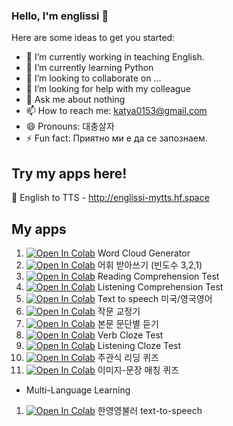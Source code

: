 ### Hello, I'm englissi 👋

Here are some ideas to get you started:

- 🔭 I’m currently working in teaching English.
- 🌱 I’m currently learning Python
- 👯 I’m looking to collaborate on ...
- 🤔 I’m looking for help with my colleague
- 💬 Ask me about nothing
- 📫 How to reach me: katya0153@gmail.com
- 😄 Pronouns: 대충살자
- ⚡ Fun fact: Приятно ми е да се запознаем.

## Try my apps here! 

🌱  English to TTS - http://englissi-mytts.hf.space



## My apps 


1. [![Open In Colab](https://colab.research.google.com/assets/colab-badge.svg)](https://github.com/englissi/englissi/blob/7d8f6e352c2b6a17f3575a0c87ec1aac1fbf24f9/Word_Cloud_Generator.ipynb) Word Cloud Generator
2. [![Open In Colab](https://colab.research.google.com/assets/colab-badge.svg)](https://github.com/englissi/englissi/blob/7d8f6e352c2b6a17f3575a0c87ec1aac1fbf24f9/%EB%B0%9B%EC%95%84%EC%93%B0%EA%B8%B0%EC%96%B4%ED%94%8C.ipynb) 어휘 받아쓰기 (빈도수 3,2,1)
3. [![Open In Colab](https://colab.research.google.com/assets/colab-badge.svg)](https://github.com/englissi/englissi/blob/c5bc55632210dbb1d91456df1c40bb156588347c/Comprehension_test_with_multiple_options.ipynb) Reading Comprehension Test
4. [![Open In Colab](https://colab.research.google.com/assets/colab-badge.svg)](https://github.com/englissi/englissi/blob/5d74ba0c2bfe7d021d313cbc12b251e82b2f9d1a/Listening_comprehension_test.ipynb) Listening Comprehension Test
5. [![Open In Colab](https://colab.research.google.com/assets/colab-badge.svg)](https://github.com/englissi/englissi/blob/4a37ec29c578137b093333a367da6eafe8eb6768/Text_to_Speech_American_British.ipynb) Text to speech 미국/영국영어
6. [![Open In Colab](https://colab.research.google.com/assets/colab-badge.svg)](https://github.com/englissi/englissi/blob/08a884c364bb2de80a2c3a5f3088dfa06301dece/Writing_corrector.ipynb) 작문 교정기
7. [![Open In Colab](https://colab.research.google.com/assets/colab-badge.svg)](https://github.com/englissi/englissi/blob/e302344db452582ad786281534654fc77c042935/%EB%AC%B8%EB%8B%A8%EB%B3%84%20%EB%93%A3%EA%B8%B0.ipynb) 본문 문단별 듣기
8. [![Open In Colab](https://colab.research.google.com/assets/colab-badge.svg)](https://github.com/englissi/englissi/blob/a058c9cb49f88fcebf9867c8c429c62baff44dfc/Verb_Cloze_Test.ipynb) Verb Cloze Test
9. [![Open In Colab](https://colab.research.google.com/assets/colab-badge.svg)](https://github.com/englissi/englissi/blob/dfc75b1ab383a9a89f687611040a024a7e714072/Listening_Cloze_Test.ipynb) Listening Cloze Test
10. [![Open In Colab](https://colab.research.google.com/assets/colab-badge.svg)](https://github.com/englissi/englissi/blob/1ab4ac864761bc641d5376c56f123a8a808309c0/%EC%A3%BC%EA%B4%80%EC%8B%9D%EB%AC%B8%EC%A0%9C.ipynb) 주관식 리딩 퀴즈
11. [![Open In Colab](https://colab.research.google.com/assets/colab-badge.svg)](https://github.com/englissi/englissi/blob/97df0b124413b6f24f7e65f7cdbc994b1fbdc29c/Image_sentence_matching.ipynb) 이미지-문장 매칭 퀴즈
   

- Multi-Language Learning

1. [![Open In Colab](https://colab.research.google.com/assets/colab-badge.svg)](https://github.com/englissi/englissi/blob/b9dd1bc7b43ac022432275422b45cf1715596f66/%ED%95%9C%EB%B6%88%EC%98%81%EC%98%81%EB%9F%AC_text_to_speech.ipynb) 한영영불러 text-to-speech
  
